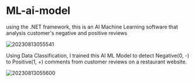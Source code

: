 # ML-ai-model
using the .NET framework, this is an AI Machine Learning software that analysis customer's negative and positive reviews

![20230813055541](https://github.com/Raicon47/ML-ai-model/assets/47249002/bb431ebf-bd05-48e9-b50c-4fbc76d4ee38)

Using Data Classification, I trained this AI ML Model to detect Negative(0, -) to Positive(1, +) 
comments from customer reviews on a restaurant website.

![20230813055600](https://github.com/Raicon47/ML-ai-model/assets/47249002/9b8d66d2-977f-49be-b4f5-eee6c1adc4ec)
